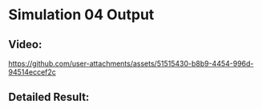 # Simulation 04 Output

## Video:




https://github.com/user-attachments/assets/51515430-b8b9-4454-996d-94514eccef2c




## Detailed Result:
```

```
